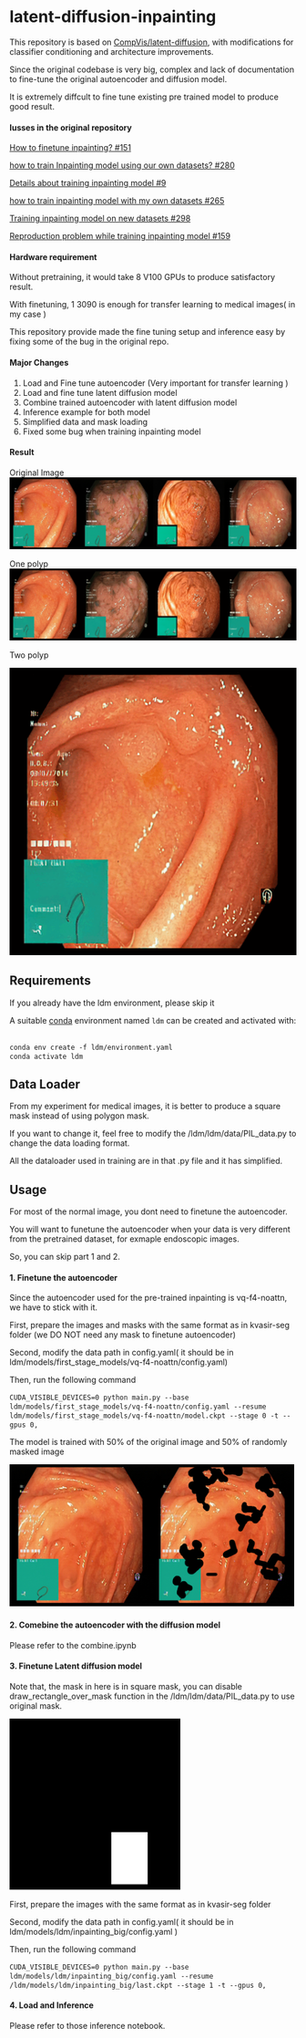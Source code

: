 # latent-diffusion-inpainting

This repository is based on [CompVis/latent-diffusion](https://github.com/CompVis/latent-diffusion), with modifications for classifier conditioning and architecture improvements.

Since the original codebase is very big, complex and lack of documentation to fine-tune the original autoencoder and diffusion model.

It is extremely diffcult to fine tune existing pre trained model to produce good result.


#### Iusses in the original repository

[How to finetune inpainting? #151](https://github.com/CompVis/latent-diffusion/issues/151)

[how to train Inpainting model using our own datasets? #280](https://github.com/CompVis/latent-diffusion/issues/280)

[Details about training inpainting model #9](https://github.com/CompVis/latent-diffusion/issues/9)

[how to train inpainting model with my own datasets #265](https://github.com/CompVis/latent-diffusion/issues/265)

[Training inpainting model on new datasets #298](https://github.com/CompVis/latent-diffusion/issues/298)

[Reproduction problem while training inpainting model #159](https://github.com/CompVis/latent-diffusion/issues/159)


#### Hardware requirement
Without pretraining, it would take 8 V100 GPUs to produce satisfactory result. 

With finetuning, 1 3090 is enough for transfer learning to medical images( in my case )

This repository provide made the fine tuning setup and inference easy by fixing some of the bug in the original repo.

#### Major Changes

1. Load and Fine tune autoencoder (Very important for transfer learning )
2. Load and fine tune latent diffusion model
3. Combine trained autoencoder with latent diffusion model
4. Inference example for both model
5. Simplified data and mask loading 
6. Fixed some bug when training inpainting model


#### Result
Original Image
![rdm-figure](assets/original_image.png)

One polyp
![rdm-figure](assets/1.gif)


Two polyp

![rdm-figure](assets/2.gif)

## Requirements
If you already have the ldm environment, please skip it

A suitable [conda](https://conda.io/) environment named `ldm` can be created
and activated with:

```

conda env create -f ldm/environment.yaml
conda activate ldm
```
## Data Loader
From my experiment for medical images, it is better to produce a square mask instead of using polygon mask. 

If you want to change it, feel free to modify the /ldm/ldm/data/PIL_data.py to change the data loading format. 

All the dataloader used in training are in that .py file and it has simplified.

## Usage
For most of the normal image, you dont need to finetune the autoencoder.

You will want to funetune the autoencoder when your data is very different from the pretrained dataset, for exmaple endoscopic images. 

So, you can skip part 1 and 2.

#### 1. Finetune the autoencoder
Since the autoencoder used for the pre-trained inpainting is vq-f4-noattn, we have to stick with it.

First, prepare the images and masks with the same format as in kvasir-seg folder  (we DO NOT need any mask to finetune autoencoder)

Second, modify the data path in config.yaml( it should be in ldm/models/first_stage_models/vq-f4-noattn/config.yaml)

Then, run the following command
```
CUDA_VISIBLE_DEVICES=0 python main.py --base ldm/models/first_stage_models/vq-f4-noattn/config.yaml --resume ldm/models/first_stage_models/vq-f4-noattn/model.ckpt --stage 0 -t --gpus 0,

```
The model is trained with 50% of the original image and 50% of randomly masked image

![rdm-figure](assets/original_and_mask.png)


#### 2. Comebine the autoencoder with the diffusion model
Please refer to the combine.ipynb
#### 3. Finetune Latent diffusion model

Note that, the mask in here is in square mask, you can disable draw_rectangle_over_mask function in the /ldm/ldm/data/PIL_data.py to use original mask.

![rdm-figure](assets/abc.png)



First, prepare the images with the same format as in kvasir-seg folder

Second, modify the data path in config.yaml( it should be in ldm/models/ldm/inpainting_big/config.yaml )

Then, run the following command
```
CUDA_VISIBLE_DEVICES=0 python main.py --base ldm/models/ldm/inpainting_big/config.yaml --resume /ldm/models/ldm/inpainting_big/last.ckpt --stage 1 -t --gpus 0,

```

#### 4. Load and Inference
Please refer to those inference notebook.
